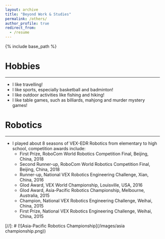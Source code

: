 ```yaml
---
layout: archive
title: "Beyond Work & Studies"
permalink: /others/
author_profile: true
redirect_from:
  - /resume
---
```


{% include base_path %}


Hobbies
======
---
* I like travelling!
* I like sports, especially basketball and badminton!
* I like outdoor activities like fishing and hiking!
* I like table games, such as billiards, mahjong and murder mystery games!

Robotics
======
---
* I played about 8 seasons of VEX-EDR Robotics from elementary to high school, competition awards include:
  * First Prize, RoboCom World Robotics Competition Final, Beijing, China, 2018
  * Second Runner-up, RoboCom World Robotics Competition Final, Beijing, China, 2018
  * Runner-up, National VEX Robotics Engineering Challenge, Xian, China, 2016
  * Glod Award, VEX World Championship, Louisville, USA, 2016
  * Glod Award, Asia-Pacific Robotics Championship, Melbourne, Australia, 2015
  * Champion, National VEX Robotics Engineering Challenge, Weihai, China, 2015
  * First Prize, National VEX Robotics Engineering Challenge, Weihai, China, 2015

[//]: # (![Asia-Pacific Robotics Championship](/images/asia championship.png))
